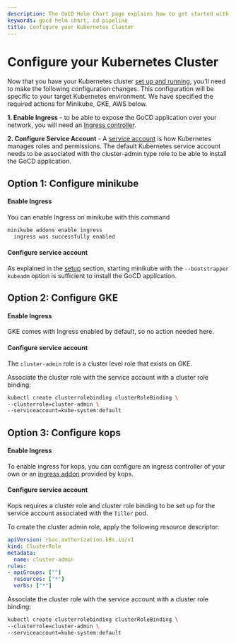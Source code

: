 ```yaml
---
description: The GoCD Helm Chart page explains how to get started with GoCD for kubernetes using Helm.
keywords: gocd helm chart, cd pipeline
title: Configure your Kubernetes Cluster
---
```


# Configure your Kubernetes Cluster

Now that you have your Kubernetes cluster [set up and running](setup.html), you'll need to make the following configuration changes. This configuration will be specific to your target Kubernetes environment. We have specified the required actions for Minikube, GKE, AWS below.

**1. Enable Ingress** - to be able to expose the GoCD application over your network, you will need an [Ingress controller](https://kubernetes.io/docs/concepts/services-networking/ingress/#ingress-controllers).

**2. Configure Service Account** - A [service account](https://kubernetes.io/docs/tasks/configure-pod-container/configure-service-account/) is how Kubernetes manages roles and permissions. The default Kubernetes service account needs to be associated with the cluster-admin type role to be able to install the GoCD application.

## Option 1: Configure minikube

#### Enable Ingress

You can enable Ingress on minikube with this command

```bash
minikube addons enable ingress
  ingress was successfully enabled
```

#### Configure service account

As explained in the [setup](setup.html#2-setup-a-kubernetes-cluster) section, starting minikube with the `--bootstrapper kubeadm` option is sufficient to install the GoCD application.

## Option 2: Configure GKE

#### Enable Ingress
GKE comes with Ingress enabled by default, so no action needed here.

#### Configure service account
The `cluster-admin` role is a cluster level role that exists on GKE.

Associate the cluster role with the service account with a cluster role binding:
```bash
kubectl create clusterrolebinding clusterRoleBinding \
--clusterrole=cluster-admin \
--serviceaccount=kube-system:default
```

## Option 3: Configure kops

#### Enable Ingress

To enable ingress for kops, you can configure an ingress controller of your own or an [ingress addon](https://github.com/kubernetes/kops/tree/master/addons/ingress-nginx) provided by kops.

#### Configure service account

Kops requires a cluster role and cluster role binding to be set up for the service account associated with the `Tiller` pod.

To create the cluster admin role, apply the following resource descriptor:

```yaml
apiVersion: rbac.authorization.k8s.io/v1
kind: ClusterRole
metadata:
  name: cluster-admin
rules:
- apiGroups: [""]
  resources: ["*"]
  verbs: ["*"]
```

Associate the cluster role with the service account with a cluster role binding:
```bash
kubectl create clusterrolebinding clusterRoleBinding \
--clusterrole=cluster-admin \
--serviceaccount=kube-system:default
```
